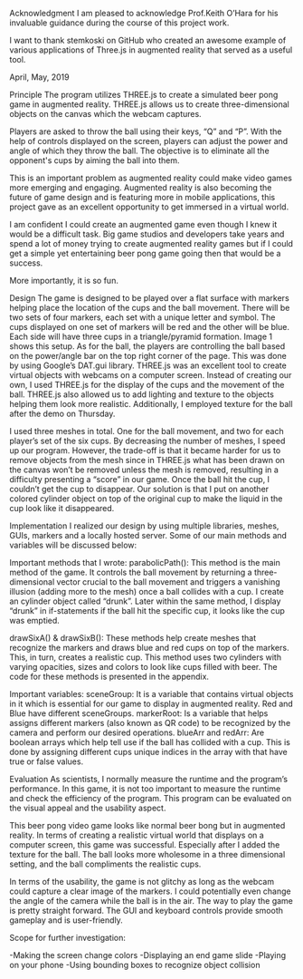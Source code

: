 Acknowledgment 
    I am pleased to acknowledge Prof.Keith O’Hara for his invaluable guidance during the course of this project work. 

   I want to thank stemkoski on GitHub who created an awesome example of various applications of Three.js in augmented reality that served as a useful tool.

April, May, 2019

Principle
   The program utilizes THREE.js to create a simulated beer pong game in augmented reality. THREE.js allows us to create three-dimensional objects on the canvas which the webcam captures. 

   Players are asked to throw the ball using their keys, “Q” and “P”. With the help of controls displayed on the screen, players can adjust the power and angle of which they throw the ball. The objective is to eliminate all the opponent's cups by aiming the ball into them. 

   This is an important problem as augmented reality could make video games more emerging and engaging. Augmented reality is also becoming the future of game design and is featuring more in mobile applications, this project gave as an excellent opportunity to get immersed in a virtual world. 

   I am confident I could create an augmented game even though I knew it would be a difficult task. Big game studios and developers take years and spend a lot of money trying to create augmented reality games but if I could get a simple yet entertaining beer pong game going then that would be a success. 

   More importantly, it is so fun.

Design
   The game is designed to be played over a flat surface with markers helping place the location of the cups and the ball movement. There will be two sets of four markers, each set with a unique letter and symbol. The cups displayed on one set of markers will be red and the other will be blue. Each side will have three cups in a triangle/pyramid formation. Image 1 shows this setup. As for the ball, the players are controlling the ball based on the power/angle bar on the top right corner of the page. This was done by using Google’s DAT.gui library. 
   THREE.js was an excellent tool to create virtual objects with webcams on a computer screen. Instead of creating our own, I used THREE.js for the display of the cups and the movement of the ball. THREE.js also allowed us to add lighting and texture to the objects helping them look more realistic. Additionally, I employed texture for the ball after the demo on Thursday.

   I used three meshes in total. One for the ball movement, and two for each player’s set of the six cups. By decreasing the number of meshes, I speed up our program. However, the trade-off is that it became harder for us to remove objects from the mesh since in THREE.js what has been drawn on the canvas won’t be removed unless the mesh is removed, resulting in a difficulty presenting a “score” in our game. Once the ball hit the cup, I couldn’t get the cup to disappear. Our solution is that I put on another colored cylinder object on top of the original cup to make the liquid in the cup look like it disappeared. 

Implementation
   I realized our design by using multiple libraries, meshes, GUIs, markers and a locally hosted server. Some of our main methods and variables will be discussed below:

Important methods that I wrote:
parabolicPath(): This method is the main method of the game. It controls the ball movement by returning a three-dimensional vector crucial to the ball movement and triggers a vanishing illusion (adding more to the mesh) once a ball collides with a cup.
I create an cylinder object called “drunk”. Later within the same method, I display “drunk” in if-statements if the ball hit the specific cup, it looks like the cup was emptied.

drawSixA() & drawSixB(): These methods help create meshes that recognize the markers and draws blue and red cups on top of the markers. This, in turn, creates a realistic cup. This method uses two cylinders with varying opacities, sizes and colors to look like cups filled with beer. The code for these methods is presented in the appendix.

Important variables:
sceneGroup: It is a variable that contains virtual objects in it which is essential for our game to display in augmented reality. Red and Blue have different sceneGroups. 
markerRoot: Is a variable that helps assigns different markers (also known as QR code) to be recognized by the camera and perform our desired operations. 
blueArr and redArr: Are boolean arrays which help tell use if the ball has collided with a cup. This is done by assigning different cups unique indices in the array with that have true or false values. 


Evaluation
   As scientists, I normally measure the runtime and the program’s performance. In this game, it is not too important to measure the runtime and check the efficiency of the program. This program can be evaluated on the visual appeal and the usability aspect. 

   This beer pong video game looks like normal beer bong but in augmented reality. In terms of creating a realistic virtual world that displays on a computer screen, this game was successful. Especially after I added the texture for the ball. The ball looks more wholesome in a three dimensional setting, and the ball compliments the realistic cups.

  In terms of the usability, the game is not glitchy as long as the webcam could capture a clear image of the markers. I could potentially even change the angle of the camera while the ball is in the air. The way to play the game is pretty straight forward. The GUI and keyboard controls provide smooth gameplay and is user-friendly. 


Scope for further investigation:

-Making the screen change colors
-Displaying an end game slide
-Playing on your phone
-Using bounding boxes to recognize object collision 



